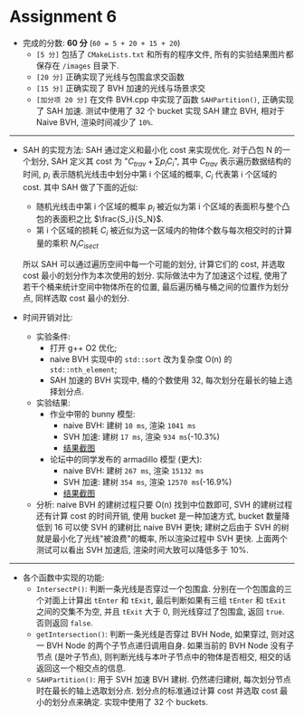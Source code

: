 # Assignment 6

- 完成的分数: **60 分** (`60 = 5 + 20 + 15 + 20`)
  - `[5 分]` 包括了 `CMakeLists.txt` 和所有的程序文件, 所有的实验结果图片都保存在 `/images` 目录下.
  - `[20 分]` 正确实现了光线与包围盒求交函数
  - `[15 分]` 正确实现了 BVH 加速的光线与场景求交
  - `[加分项 20 分]` 在文件 BVH.cpp 中实现了函数 `SAHPartition()`, 正确实现了 SAH 加速. 测试中使用了 32 个 bucket 实现 SAH 建立 BVH, 相对于 Naive BVH, 渲染时间减少了 `10%`.

***

- SAH 的实现方法:
  SAH 通过定义和最小化 cost 来实现优化. 对于凸包 N 的一个划分, SAH 定义其 cost 为 "$C_{trav} + \sum p_iC_i$", 其中 $C_{trav}$ 表示遍历数据结构的时间, $p_i$ 表示随机光线击中划分中第 i 个区域的概率, $C_i$ 代表第 i 个区域的 cost. 其中 SAH 做了下面的近似:
  - 随机光线击中第 i 个区域的概率 $p_i$ 被近似为第 i 个区域的表面积与整个凸包的表面积之比 $\frac{S_i}{S_N}$.
  - 第 i 个区域的损耗 $C_i$ 被近似为这一区域内的物体个数与每次相交时的计算量的乘积 $N_iC_{isect}$

  所以 SAH 可以通过遍历空间中每一个可能的划分, 计算它们的 cost, 并选取 cost 最小的划分作为本次使用的划分. 实际做法中为了加速这个过程, 使用了若干个桶来统计空间中物体所在的位置, 最后遍历桶与桶之间的位置作为划分点, 同样选取 cost 最小的划分.
- 时间开销对比:
  - 实验条件:
    - 打开 g++ O2 优化;
    - naive BVH 实现中的 `std::sort` 改为复杂度 O(n) 的 `std::nth_element`;
    - SAH 加速的 BVH 实现中, 桶的个数使用 32, 每次划分在最长的轴上选择划分点.
  - 实验结果:
    - 作业中带的 bunny 模型:
      - naive BVH: 建树 `10 ms`, 渲染 `1041 ms`
      - SVH 加速: 建树 `17 ms`, 渲染 `934 ms`(-10.3%)
      - [结果截图](images/time-diff-bunny.jpg)
    - 论坛中的同学发布的 armadillo 模型 (更大):
      - naive BVH: 建树 `267 ms`, 渲染 `15132 ms`
      - SVH 加速: 建树 `354 ms`, 渲染 `12570 ms`(-16.9%)
      - [结果截图](images/time-diff-armadillo.jpg)
  - 分析: naive BVH 的建树过程只要 O(n) 找到中位数即可, SVH 的建树过程还有计算 cost 的时间开销, 使用 bucket 是一种加速方式, bucket 数量降低到 16 可以使 SVH 的建树比 naive BVH 更快; 建树之后由于 SVH 的树就是最小化了光线"被浪费"的概率, 所以渲染过程中 SVH 更快. 上面两个测试可以看出 SVH 加速后, 渲染时间大致可以降低多于 10%.

***

- 各个函数中实现的功能:
  - `IntersectP()`: 判断一条光线是否穿过一个包围盒. 分别在一个包围盒的三个对面上计算出 `tEnter` 和 `tExit`, 最后判断如果有三组 `tEnter` 和 `tExit` 之间的交集不为空, 并且 `tExit` 大于 0, 则光线穿过了包围盒, 返回 `true`. 否则返回 `false`.
  - `getIntersection()`: 判断一条光线是否穿过 BVH Node, 如果穿过, 则对这一 BVH Node 的两个子节点递归调用自身. 如果当前的 BVH Node 没有子节点 (是叶子节点), 则判断光线与本叶子节点中的物体是否相交, 相交的话返回这一个相交点的信息.
  - `SAHPartition()`: 用于 SVH 加速 BVH 建树. 仍然递归建树, 每次划分节点时在最长的轴上选取划分点. 划分点的标准通过计算 cost 并选取 cost 最小的划分点来确定. 实现中使用了 32 个 buckets.
